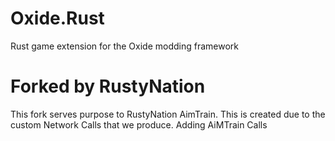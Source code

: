 # Oxide.Rust
Rust game extension for the Oxide modding framework

# Forked by RustyNation
This fork serves purpose to RustyNation AimTrain. This is created due to the custom Network Calls that we produce.
Adding AiMTrain Calls